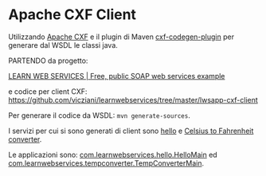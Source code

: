 # Apache CXF Client 

Utilizzando [Apache CXF](http://cxf.apache.org/) e il plugin di Maven [cxf-codegen-plugin](http://cxf.apache.org/docs/maven-cxf-codegen-plugin-wsdl-to-java.html) per generare dal WSDL le classi java. 
 
PARTENDO da progetto:

[LEARN WEB SERVICES | Free, public SOAP web services example](http://www.learnwebservices.com/)

e codice per client CXF:
https://github.com/vicziani/learnwebservices/tree/master/lwsapp-cxf-client

Per generare il codice da WSDL: `mvn generate-sources`.

I servizi per cui si sono generati di client sono [hello](http://www.learnwebservices.com/services/hello?WSDL) e [Celsius to Fahrenheit converter](http://www.learnwebservices.com/services/tempconverter?wsdl).

Le applicazioni sono: [com.learnwebservices.hello.HelloMain](./src/main/java/com/learnwebservices/hello/HelloMain.java) ed
[com.learnwebservices.tempconverter.TempConverterMain](./src/main/java/com/learnwebservices/tempconverter/TempConverterMain.java).






